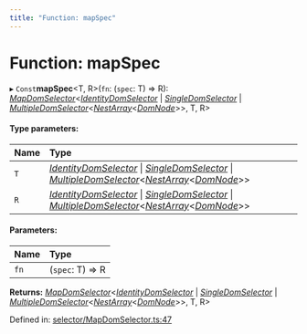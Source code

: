 ```yaml
---
title: "Function: mapSpec"
---
```


# Function: mapSpec

▸ `Const`**mapSpec**<T, R\>(`fn`: (`spec`: T) => R): [*MapDomSelector*](../classes/mapdomselector.md)<[*IdentityDomSelector*](../classes/identitydomselector.md) \| [*SingleDomSelector*](../classes/singledomselector.md) \| [*MultipleDomSelector*](../classes/multipledomselector.md)<[*NestArray*](../types/nestarray.md)<[*DomNode*](../classes/domnode.md)\>\>, T, R\>

#### Type parameters:

Name | Type |
:------ | :------ |
`T` | [*IdentityDomSelector*](../classes/identitydomselector.md) \| [*SingleDomSelector*](../classes/singledomselector.md) \| [*MultipleDomSelector*](../classes/multipledomselector.md)<[*NestArray*](../types/nestarray.md)<[*DomNode*](../classes/domnode.md)\>\> |
`R` | [*IdentityDomSelector*](../classes/identitydomselector.md) \| [*SingleDomSelector*](../classes/singledomselector.md) \| [*MultipleDomSelector*](../classes/multipledomselector.md)<[*NestArray*](../types/nestarray.md)<[*DomNode*](../classes/domnode.md)\>\> |

#### Parameters:

Name | Type |
:------ | :------ |
`fn` | (`spec`: T) => R |

**Returns:** [*MapDomSelector*](../classes/mapdomselector.md)<[*IdentityDomSelector*](../classes/identitydomselector.md) \| [*SingleDomSelector*](../classes/singledomselector.md) \| [*MultipleDomSelector*](../classes/multipledomselector.md)<[*NestArray*](../types/nestarray.md)<[*DomNode*](../classes/domnode.md)\>\>, T, R\>

Defined in: [selector/MapDomSelector.ts:47](https://github.com/44x1carbon/gigantes/blob/89b5bd4/src/selector/MapDomSelector.ts#L47)
